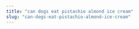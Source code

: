```yaml
---
title: "can dogs eat pistachio almond ice cream"
slug: "can-dogs-eat-pistachio-almond-ice-cream"
---
```


